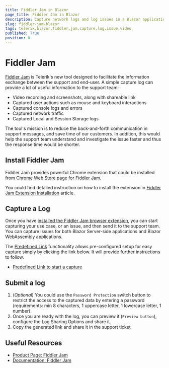 ```yaml
---
title: Fiddler Jam in Blazor
page_title: Fiddler Jam in Blazor
description: Capture network logs and log issues in a Blazor application
slug: fiddler-jam-blazor
tags: telerik,blazor,fiddler,jam,capture,log,issue,video
published: True
position: 0
---
```


# Fiddler Jam

[Fiddler Jam](https://www.telerik.com/fiddler-jam) is Telerik's new tool designed to facilitate the information exchange between the support and end-user. A simple capture log can provide a lot of useful information to the support team:

* Video recording and screenshots, along with shareable link
* Captured user actions such as mouse and keyboard interactions
* Captured console logs and errors
* Captured network traffic
* Captured Local and Session Storage logs

The tool's mission is to reduce the back-and-forth communication in support messages, and save time of our customers. In addition, this would help the support team understand and investigate the issue faster and thus the response time would be shorter.

## Install Fiddler Jam

Fiddler Jam provides powerful Chrome extension that could be installed from [Chrome Web Store page for Fiddler Jam](https://chrome.google.com/webstore/detail/fiddler-jam/fnkjlegmkbicdodlheligomlfbdblpfj). 

You could find detailed instruction on how to install the extension in [Fiddler Jam Extension Installation](https://docs.telerik.com/fiddler-jam/extension/installation) article.

## Capture a Log

Once you have [installed the Fiddler Jam browser extension](#installing-fiddler-jam), you can start capturing your use case, or an issue, and then send it to the support team. You can capture issues for both Blazor Server-side applications and Blazor WebAssembly applications.

The [Predefined Link](https://docs.telerik.com/fiddler-jam/fj-extension/predefined-link) functionality allows pre-configured setup for easy capture simply by clicking the link below. It will provide further instructions to follow.

- [Predefined Link to start a capture](https://jam.getfiddler.com/recording-links/bb6b2ead4081ff0d64e6b377c4c0bcd05a7a8ef9dbec0476158ac21728b7e31a737b2d1140b9bc428850b9d05564b1d2)


## Submit a log
1. (*Optional*) You could use the `Password Protection` switch button to restrict the access to the captured data by entering a password (requirements: min 8 characters, 1 uppercase letter, 1 lowercase letter, 1 number).
1. Once you are ready with the log, you can preview it (`Preview button`), configure the Log Sharing Options and share it.
1. Copy the generated link and share it in the support ticket

## Useful Resources

* [Product Page: Fiddler Jam](https://www.telerik.com/fiddler-jam)
* [Documentation: Fiddler Jam](https://docs.telerik.com/fiddler-jam/introduction)

